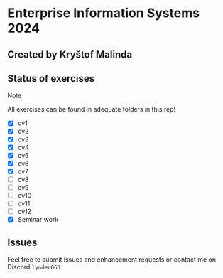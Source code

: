 # Enterprise Information Systems 2024

## Created by Kryštof Malinda

## Status of exercises

> [!NOTE]
> All exercises can be found in adequate folders in this rep!

- [x] cv1
- [x] cv2
- [x] cv3
- [x] cv4
- [x] cv5
- [x] cv6
- [x] cv7
- [ ] cv8
- [ ] cv9
- [ ] cv10
- [ ] cv11
- [ ] cv12
- [x] Seminar work
## Issues

Feel free to submit issues and enhancement requests or contact me on Discord `lynder063`
